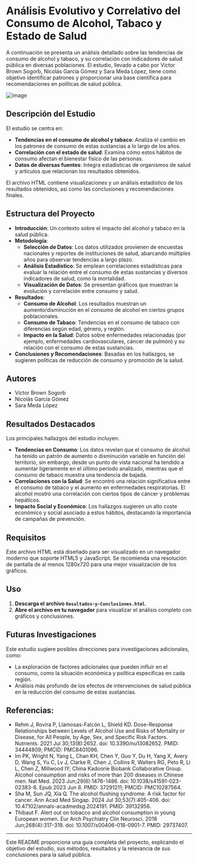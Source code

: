 # Análisis Evolutivo y Correlativo del Consumo de Alcohol, Tabaco y Estado de Salud

A continuación se presenta un análisis detallado sobre las tendencias de consumo de alcohol y tabaco, y su correlación con indicadores de salud pública en diversas poblaciones. El estudio, llevado a cabo por Víctor Brown Sogorb, Nicolás García Gómez y Sara Meda López, tiene como objetivo identificar patrones y proporcionar una base científica para recomendaciones en políticas de salud pública.

![image](https://github.com/user-attachments/assets/f83f09be-4816-4d98-95b6-0ccc2483a18f)

## Descripción del Estudio

El estudio se centra en:
- **Tendencias en el consumo de alcohol y tabaco**: Analiza el cambio en los patrones de consumo de estas sustancias a lo largo de los años.
- **Correlación con el estado de salud**: Examina cómo estos hábitos de consumo afectan el bienestar físico de las personas.
- **Datos de diversas fuentes**: Integra estadísticas de organismos de salud y articulos que relacionan los resultados obtenidos.

El archivo HTML contiene visualizaciones y un análisis estadístico de los resultados obtenidos, así como las conclusiones y recomendaciones finales.

## Estructura del Proyecto

-   **Introducción**: Un contexto sobre el impacto del alcohol y tabaco en la salud pública.
-   **Metodología**:
    -   **Selección de Datos**: Los datos utilizados provienen de encuestas nacionales y reportes de instituciones de salud, abarcando múltiples años para observar tendencias a largo plazo.
    -   **Análisis Estadístico**: Se emplean correlaciones estadísticas para evaluar la relación entre el consumo de estas sustancias y diversos indicadores de salud, como la mortalidad.
    -   **Visualización de Datos**: Se presentan gráficos que muestran la evolución y correlación entre consumo y salud.
-   **Resultados**:
    -   **Consumo de Alcohol**: Los resultados muestran un aumento/disminución en el consumo de alcohol en ciertos grupos poblacionales.
    -   **Consumo de Tabaco**: Tendencias en el consumo de tabaco con diferencias según edad, género, y región.
    -   **Impacto en la Salud**: Datos sobre enfermedades relacionadas (por ejemplo, enfermedades cardiovasculares, cáncer de pulmón) y su relación con el consumo de estas sustancias.
-   **Conclusiones y Recomendaciones**: Basadas en los hallazgos, se sugieren políticas de reducción de consumo y promoción de la salud.

## Autores

-   Víctor Brown Sogorb
-   Nicolás García Gómez
-   Sara Meda López

## Resultados Destacados

Los principales hallazgos del estudio incluyen:
- **Tendencias en Consumo**: Los datos revelan que el consumo de alcohol ha tenido un patrón de aumento o disminución variable en función del territorio, sin embargo, desde un punto de vista nacional ha tendido a aumentar ligeramente en el último período analizado, mientras que el consumo de tabaco muestra una tendencia de bajada.
- **Correlaciones con la Salud**: Se encontró una relación significativa entre el consumo de tabaco y el aumento en enfermedades respiratorias. El alcohol mostró una correlación con ciertos tipos de cáncer y problemas hepáticos.
- **Impacto Social y Económico**: Los hallazgos sugieren un alto coste económico y social asociado a estos hábitos, destacando la importancia de campañas de prevención.

## Requisitos

Este archivo HTML está diseñado para ser visualizado en un navegador moderno que soporte HTML5 y JavaScript. Se recomienda una resolución de pantalla de al menos 1280x720 para una mejor visualización de los gráficos.

## Uso

1.  **Descarga el archivo `Resultados-y-Conclusiones.html`**.
2.  **Abre el archivo en tu navegador** para visualizar el análisis completo con gráficos y conclusiones.

## Futuras Investigaciones

Este estudio sugiere posibles direcciones para investigaciones adicionales, como:
- La exploración de factores adicionales que pueden influir en el consumo, como la situación económica y política específicas en cada región.
- Análisis más profundo de los efectos de intervenciones de salud pública en la reducción del consumo de estas sustancias.

## Referencias:
- Rehm J, Rovira P, Llamosas-Falcón L, Shield KD. Dose-Response Relationships between Levels of Alcohol Use and Risks of Mortality or Disease, for All People, by Age, Sex, and Specific Risk Factors. Nutrients. 2021 Jul 30;13(8):2652. doi: 10.3390/nu13082652. PMID: 34444809; PMCID: PMC8401096.
- Im PK, Wright N, Yang L, Chan KH, Chen Y, Guo Y, Du H, Yang X, Avery D, Wang S, Yu C, Lv J, Clarke R, Chen J, Collins R, Walters RG, Peto R, Li L, Chen Z, Millwood IY; China Kadoorie Biobank Collaborative Group. Alcohol consumption and risks of more than 200 diseases in Chinese men. Nat Med. 2023 Jun;29(6):1476-1486. doi: 10.1038/s41591-023-02383-8. Epub 2023 Jun 8. PMID: 37291211; PMCID: PMC10287564.
- Sha M, Sun JQ, Xia Q. The alcohol flushing syndrome: A risk factor for cancer. Ann Acad Med Singap. 2024 Jul 30;53(7):405-406. doi: 10.47102/annals-acadmedsg.2024191. PMID: 39132956.
- Thibaut F. Alert out on tobacco and alcohol consumption in young European women. Eur Arch Psychiatry Clin Neurosci. 2018 Jun;268(4):317-319. doi: 10.1007/s00406-018-0901-7. PMID: 29737407.

------------------------------------------------------------------------

Este README proporciona una guía completa del proyecto, explicando el objetivo del estudio, sus métodos, resultados y la relevancia de sus conclusiones para la salud pública.
